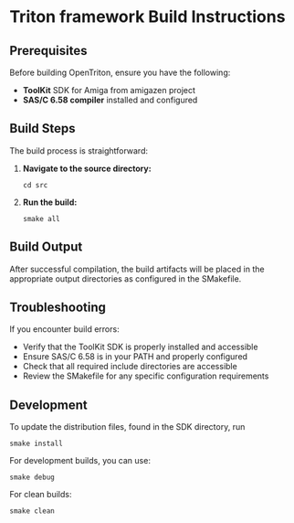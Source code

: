 # Triton framework Build Instructions

## Prerequisites

Before building OpenTriton, ensure you have the following:

- **ToolKit** SDK for Amiga from amigazen project
- **SAS/C 6.58 compiler** installed and configured

## Build Steps

The build process is straightforward:

1. **Navigate to the source directory:**
   ```
   cd src
   ```

2. **Run the build:**
   ```
   smake all
   ```

## Build Output

After successful compilation, the build artifacts will be placed in the appropriate output directories as configured in the SMakefile.

## Troubleshooting

If you encounter build errors:

- Verify that the ToolKit SDK is properly installed and accessible
- Ensure SAS/C 6.58 is in your PATH and properly configured
- Check that all required include directories are accessible
- Review the SMakefile for any specific configuration requirements

## Development

To update the distribution files, found in the SDK directory, run
```
smake install
```

For development builds, you can use:
```
smake debug
```

For clean builds:
```
smake clean
```
